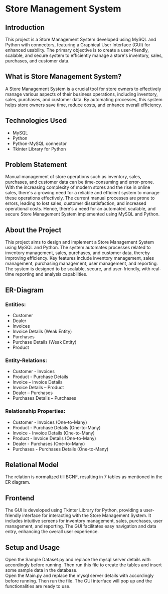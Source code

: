 # Store Management System

## Introduction

This project is a Store Management System developed using MySQL and Python with connectors, featuring a Graphical User Interface (GUI) for enhanced usability. The primary objective is to create a user-friendly, scalable, and secure system to efficiently manage a store's inventory, sales, purchases, and customer data.

## What is Store Management System?

A Store Management System is a crucial tool for store owners to effectively manage various aspects of their business operations, including inventory, sales, purchases, and customer data. By automating processes, this system helps store owners save time, reduce costs, and enhance overall efficiency.

## Technologies Used

- MySQL
- Python
- Python-MySQL connector
- Tkinter Library for Python

## Problem Statement

Manual management of store operations such as inventory, sales, purchases, and customer data can be time-consuming and error-prone. With the increasing complexity of modern stores and the rise in online sales, there's a growing need for a reliable and efficient system to manage these operations effectively. The current manual processes are prone to errors, leading to lost sales, customer dissatisfaction, and increased operational costs. Hence, there's a need for an automated, scalable, and secure Store Management System implemented using MySQL and Python.

## About the Project

This project aims to design and implement a Store Management System using MySQL and Python. The system automates processes related to inventory management, sales, purchases, and customer data, thereby improving efficiency. Key features include inventory management, sales management, purchasing management, user management, and reporting. The system is designed to be scalable, secure, and user-friendly, with real-time reporting and analysis capabilities.

## ER-Diagram

### Entities:
- Customer
- Dealer
- Invoices
- Invoice Details (Weak Entity)
- Purchases
- Purchase Details (Weak Entity)
- Product

### Entity-Relations:
- Customer - Invoices
- Product - Purchase Details
- Invoice – Invoice Details
- Invoice Details – Product
- Dealer – Purchases
- Purchases Details – Purchases

### Relationship Properties:
- Customer - Invoices (One-to-Many)
- Product - Purchase Details (One-to-Many)
- Invoice - Invoice Details (One-to-Many)
- Product - Invoice Details (One-to-Many)
- Dealer - Purchases (One-to-Many)
- Purchases - Purchases Details (One-to-Many)

## Relational Model

The relation is normalized till BCNF, resulting in 7 tables as mentioned in the ER diagram.

## Frontend

The GUI is developed using Tkinter Library for Python, providing a user-friendly interface for interacting with the Store Management System. It includes intuitive screens for inventory management, sales, purchases, user management, and reporting. The GUI facilitates easy navigation and data entry, enhancing the overall user experience.

## Setup and Usage

Open the Sample Dataset.py and replace the mysql server details with accordingly before running. Then run this file to create the tables and insert some sample data in the database.<br>
Open the Main.py and replace the mysql server details with accordingly before running. Then run the file. The GUI interface will pop up and the functionalities are ready to use.

